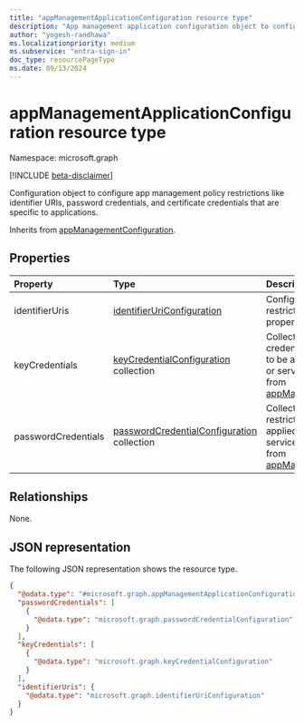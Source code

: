 ```yaml
---
title: "appManagementApplicationConfiguration resource type"
description: "App management application configuration object to configure app management policy restrictions like identifier URIs, password credentials, and certificate credentials that are specific to applications."
author: "yogesh-randhawa"
ms.localizationpriority: medium
ms.subservice: "entra-sign-in"
doc_type: resourcePageType
ms.date: 09/13/2024
---
```


# appManagementApplicationConfiguration resource type

Namespace: microsoft.graph

[!INCLUDE [beta-disclaimer](../../includes/beta-disclaimer.md)]

Configuration object to configure app management policy restrictions like identifier URIs, password credentials, and certificate credentials that are specific to applications.


Inherits from [appManagementConfiguration](appmanagementconfiguration.md).

## Properties
| Property                                    | Type                                                                              | Description                                                                   |
| :------------------------------------------ | :-------------------------------------------------------------------------------- | :---------------------------------------------------------------------------- |
| identifierUris                              | [identifierUriConfiguration](identifieruriconfiguration.md)          | Configuration object for restrictions on **identifierUris** property for an application |
| keyCredentials                              | [keyCredentialConfiguration](keyCredentialConfiguration.md) collection            | Collection of certificate credential restrictions settings to be applied to an application or service principal. Inherited from [appManagementConfiguration](../resources/appmanagementconfiguration.md). |
| passwordCredentials                         | [passwordCredentialConfiguration](passwordCredentialConfiguration.md) collection  | Collection of password restrictions settings to be applied to an application or service principal. Inherited from [appManagementConfiguration](../resources/appmanagementconfiguration.md). |

## Relationships
None.

## JSON representation
The following JSON representation shows the resource type.
<!-- {
  "blockType": "resource",
  "@odata.type": "microsoft.graph.appManagementApplicationConfiguration"
}
-->
``` json
{
  "@odata.type": "#microsoft.graph.appManagementApplicationConfiguration",
  "passwordCredentials": [
    {
      "@odata.type": "microsoft.graph.passwordCredentialConfiguration"
    }
  ],
  "keyCredentials": [
    {
      "@odata.type": "microsoft.graph.keyCredentialConfiguration"
    }
  ],
  "identifierUris": {
    "@odata.type": "microsoft.graph.identifierUriConfiguration"
  }
}
```

